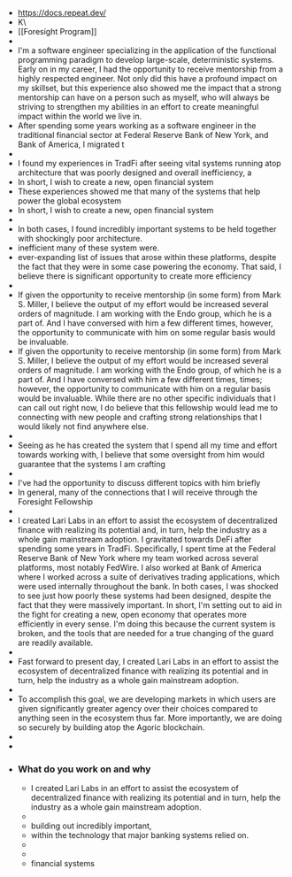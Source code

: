 - https://docs.repeat.dev/
- K\
- [[Foresight Program]]
-
- I'm a software engineer specializing in the application of the functional programming paradigm to develop large-scale, deterministic systems. Early on in my career, I had the opportunity to receive mentorship from a highly respected engineer. Not only did this have a profound impact on my skillset, but this experience also showed me the impact that a strong mentorship can have on a person such as myself, who will always be striving to strengthen my abilities in an effort to create meaningful impact within the world we live in.
- After spending some years working as a software engineer in the traditional financial sector at Federal Reserve Bank of New York, and Bank of America, I migrated t
-
- I found my experiences in TradFi after seeing vital systems running atop architecture that was poorly designed  and overall inefficiency, a
- In short, I wish to create a new, open financial system
- These experiences showed me that many of the systems that help power the global ecosystem
- In short, I wish to create a new, open financial system
-
- In both cases, I found incredibly important systems to be held together with shockingly poor architecture.
- inefficient many of these system were.
- ever-expanding list of issues that arose within these platforms, despite the fact that they were in some case powering the economy. That said, I believe there is significant opportunity to create more efficiency
-
- If given the opportunity to receive mentorship (in some form) from Mark S. Miller, I believe the output of my effort would be increased several orders of magnitude. I am working with the Endo group, which he is a part of. And I have conversed with him a few different times, however, the opportunity to communicate with him on some regular basis would be invaluable.
- If given the opportunity to receive mentorship (in some form) from Mark S. Miller, I believe the output of my effort would be increased several orders of magnitude. I am working with the Endo group, of which he is a part of. And I have conversed with him a few different times, times; however, the opportunity to communicate with him on a regular basis would be invaluable. While there are no other specific individuals that I can call out right now, I do believe that this fellowship would lead me to connecting with new people and crafting strong relationships that I would likely not find anywhere else.
-
- Seeing as he has created the system that I spend all my time and effort towards working with, I believe that some oversight from him would guarantee that the systems I am crafting
-
- I've had the opportunity to discuss different topics with him briefly
- In general, many of the connections that I will receive through the Foresight Fellowship
-
- I created Lari Labs in an effort to assist the ecosystem of decentralized finance with realizing its potential and, in turn, help the industry as a whole gain mainstream adoption. I gravitated towards DeFi after spending some years in TradFi. Specifically, I spent time at the Federal Reserve Bank of New York where my team worked across several platforms, most notably FedWire. I also worked at Bank of America where I worked across a suite of derivatives trading applications, which were used internally throughout the bank. In both cases, I was shocked to see just how poorly these systems had been designed, despite the fact that they were massively important. In short, I'm setting out to aid in the fight for creating a new, open economy that operates more efficiently in every sense. I'm doing this because the current system is broken, and the tools that are needed for a true changing of the guard are readily available.
-
- Fast forward to present day, I created Lari Labs in an effort to assist the ecosystem of decentralized finance with realizing its potential and in turn, help the industry as a whole gain mainstream adoption.
-
- To accomplish this goal, we are developing markets in which users are given significantly greater agency over their choices compared to anything seen in the ecosystem thus far. More importantly, we are doing so securely by building atop the Agoric blockchain.
-
-
- ### What do you work on and why
	- I created Lari Labs in an effort to assist the ecosystem of decentralized finance with realizing its potential and in turn, help the industry as a whole gain mainstream adoption.
	-
	- building out incredibly important,
	- within the technology that major banking systems relied on.
	-
	-
	- financial systems